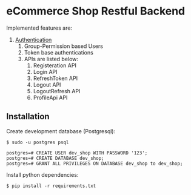 # eCommerce Shop Restful Backend

Implemented features are:

1. [Authentication](https://github.com/Boghche/Boghche/tree/master/web/core/auth)
	1. Group-Permission based Users
	2. Token base authentications
	3. APIs are listed below:
		1. Registeration API
		2. Login API
		3. RefreshToken API
		4. Logout API
		6. LogoutRefresh API
		5. ProfileApi API

## Installation

Create development database (Postgresql):
```
$ sudo -u postgres psql

postgres=# CREATE USER dev_shop WITH PASSWORD '123';
postgres=# CREATE DATABASE dev_shop;
postgres=# GRANT ALL PRIVILEGES ON DATABASE dev_shop to dev_shop;
```

Install python dependencies:
```
$ pip install -r requirements.txt
```
